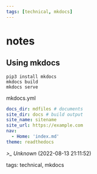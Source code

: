 ```yaml
---
tags: [technical, mkdocs]
---
```


# notes

## Using mkdocs

```shell  
pip3 install mkdocs  
mkdocs build  
mkdocs serve  
```

mkdocs.yml

```yaml  
docs_dir: mdfiles # documents  
site_dir: docs # build output  
site_name: sitename  
site_url: https://example.com  
nav:  
  - Home: 'index.md'  
theme: readthedocs  
```

*>_ Unknown* (2022-08-13 21:11:52)

tags: technical, mkdocs

